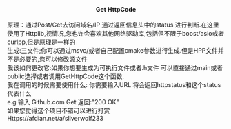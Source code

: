 <div align='center'><strong> Get HttpCode </strong></div> <br>
原理：通过Post/Get去访问域名/IP 通过返回信息头中的status 进行判断.在这里使用了Httplib,视情况,您也许会喜欢其他网络驱动库,包括但不限于boost/asio或者curlpp,但是原理是一样的<br>
生成:三文件;你可以通过msvc/或者自己配置cmake参数进行生成.但是HPP文件并不是必要的,您可以修改源文件<br>
我该如何更改它:如果你想要生成为可执行文件或者.h文件 可以直接通过main或者public选择或者调用GetHttpCode这个函数.<br>
我在调用的时候需要使用什么: 你需要输入URL 将会返回httpstatus和这个status代表什么<br>
e.g 输入 Github.com Get 返回:"200 OK"<br>
如果您觉得这个项目不错可以进行打赏<br>
Https://afdian.net/a/sliverwolf233
